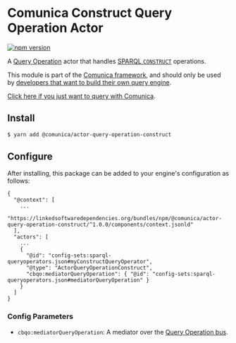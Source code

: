 # Comunica Construct Query Operation Actor

[![npm version](https://badge.fury.io/js/%40comunica%2Factor-query-operation-construct.svg)](https://www.npmjs.com/package/@comunica/actor-query-operation-construct)

A [Query Operation](https://github.com/comunica/comunica/tree/master/packages/bus-query-operation) actor that handles [SPARQL `CONSTRUCT`](https://www.w3.org/TR/sparql11-query/#construct) operations.

This module is part of the [Comunica framework](https://github.com/comunica/comunica),
and should only be used by [developers that want to build their own query engine](https://comunica.dev/docs/modify/).

[Click here if you just want to query with Comunica](https://comunica.dev/docs/query/).

## Install

```bash
$ yarn add @comunica/actor-query-operation-construct
```

## Configure

After installing, this package can be added to your engine's configuration as follows:
```text
{
  "@context": [
    ...
    "https://linkedsoftwaredependencies.org/bundles/npm/@comunica/actor-query-operation-construct/^1.0.0/components/context.jsonld"  
  ],
  "actors": [
    ...
    {
      "@id": "config-sets:sparql-queryoperators.json#myConstructQueryOperator",
      "@type": "ActorQueryOperationConstruct",
      "cbqo:mediatorQueryOperation": { "@id": "config-sets:sparql-queryoperators.json#mediatorQueryOperation" }
    }
  ]
}
```

### Config Parameters

* `cbqo:mediatorQueryOperation`: A mediator over the [Query Operation bus](https://github.com/comunica/comunica/tree/master/packages/bus-query-operation).

